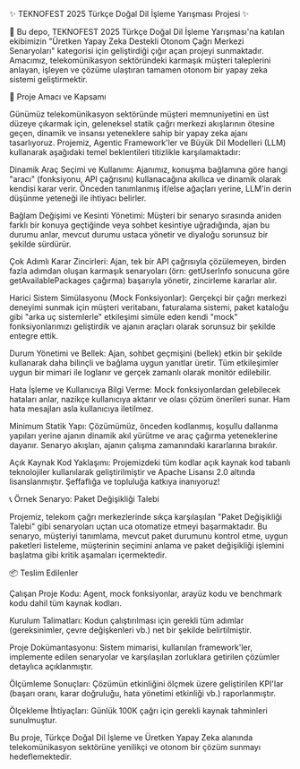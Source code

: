 ✨ TEKNOFEST 2025 Türkçe Doğal Dil İşleme Yarışması Projesi ✨

🚀 Bu depo, TEKNOFEST 2025 Türkçe Doğal Dil İşleme Yarışması'na katılan ekibimizin "Üretken Yapay Zeka Destekli Otonom Çağrı Merkezi Senaryoları" kategorisi için geliştirdiği çığır açan projeyi sunmaktadır. Amacımız, telekomünikasyon sektöründeki karmaşık müşteri taleplerini anlayan, işleyen ve çözüme ulaştıran tamamen otonom bir yapay zeka sistemi geliştirmektir.

🎯 Proje Amacı ve Kapsamı

Günümüz telekomünikasyon sektöründe müşteri memnuniyetini en üst düzeye çıkarmak için, geleneksel statik çağrı merkezi akışlarının ötesine geçen, dinamik ve insansı yeteneklere sahip bir yapay zeka ajanı tasarlıyoruz. Projemiz, Agentic Framework'ler ve Büyük Dil Modelleri (LLM) kullanarak aşağıdaki temel beklentileri titizlikle karşılamaktadır:

Dinamik Araç Seçimi ve Kullanımı: Ajanımız, konuşma bağlamına göre hangi "aracı" (fonksiyonu, API çağrısını) kullanacağına akıllıca ve dinamik olarak kendisi karar verir. Önceden tanımlanmış if/else ağaçları yerine, LLM'in derin düşünme yeteneği ile ihtiyacı belirler.

Bağlam Değişimi ve Kesinti Yönetimi: Müşteri bir senaryo sırasında aniden farklı bir konuya geçtiğinde veya sohbet kesintiye uğradığında, ajan bu durumu anlar, mevcut durumu ustaca yönetir ve diyaloğu sorunsuz bir şekilde sürdürür.

Çok Adımlı Karar Zincirleri: Ajan, tek bir API çağrısıyla çözülemeyen, birden fazla adımdan oluşan karmaşık senaryoları (örn: getUserInfo sonucuna göre getAvailablePackages çağırma) başarıyla yönetir, zincirleme kararlar alır.

Harici Sistem Simülasyonu (Mock Fonksiyonlar): Gerçekçi bir çağrı merkezi deneyimi sunmak için müşteri veritabanı, faturalama sistemi, paket kataloğu gibi "arka uç sistemlerle" etkileşimi simüle eden kendi "mock" fonksiyonlarımızı geliştirdik ve ajanın araçları olarak sorunsuz bir şekilde entegre ettik.

Durum Yönetimi ve Bellek: Ajan, sohbet geçmişini (bellek) etkin bir şekilde kullanarak daha bilinçli ve bağlama uygun yanıtlar üretir. Tüm etkileşimler uygun bir mimari ile loglanır ve gerçek zamanlı olarak monitör edilebilir.

Hata İşleme ve Kullanıcıya Bilgi Verme: Mock fonksiyonlardan gelebilecek hataları anlar, nazikçe kullanıcıya aktarır ve olası çözüm önerileri sunar. Ham hata mesajları asla kullanıcıya iletilmez.

Minimum Statik Yapı: Çözümümüz, önceden kodlanmış, koşullu dallanma yapıları yerine ajanın dinamik akıl yürütme ve araç çağırma yeteneklerine dayanır. Senaryo akışları, ajanın çalışma zamanındaki kararlarına bırakılır.

Açık Kaynak Kod Yaklaşımı: Projemizdeki tüm kodlar açık kaynak kod tabanlı teknolojiler kullanılarak geliştirilmiştir ve Apache Lisansı 2.0 altında lisanslanmıştır. Şeffaflığa ve topluluğa katkıya inanıyoruz!

📞 Örnek Senaryo: Paket Değişikliği Talebi

Projemiz, telekom çağrı merkezlerinde sıkça karşılaşılan "Paket Değişikliği Talebi" gibi senaryoları uçtan uca otomatize etmeyi başarmaktadır. Bu senaryo, müşteriyi tanımlama, mevcut paket durumunu kontrol etme, uygun paketleri listeleme, müşterinin seçimini anlama ve paket değişikliği işlemini başlatma gibi kritik aşamaları içermektedir.

📦 Teslim Edilenler

Çalışan Proje Kodu: Agent, mock fonksiyonlar, arayüz kodu ve benchmark kodu dahil tüm kaynak kodları.

Kurulum Talimatları: Kodun çalıştırılması için gerekli tüm adımlar (gereksinimler, çevre değişkenleri vb.) net bir şekilde belirtilmiştir.

Proje Dokümantasyonu: Sistem mimarisi, kullanılan framework'ler, implemente edilen senaryolar ve karşılaşılan zorluklara getirilen çözümler detaylıca açıklanmıştır.

Ölçümleme Sonuçları: Çözümün etkinliğini ölçmek üzere geliştirilen KPI'lar (başarı oranı, karar doğruluğu, hata yönetimi etkinliği vb.) raporlanmıştır.

Ölçekleme İhtiyaçları: Günlük 100K çağrı için gerekli kaynak tahminleri sunulmuştur.

Bu proje, Türkçe Doğal Dil İşleme ve Üretken Yapay Zeka alanında telekomünikasyon sektörüne yenilikçi ve otonom bir çözüm sunmayı hedeflemektedir.